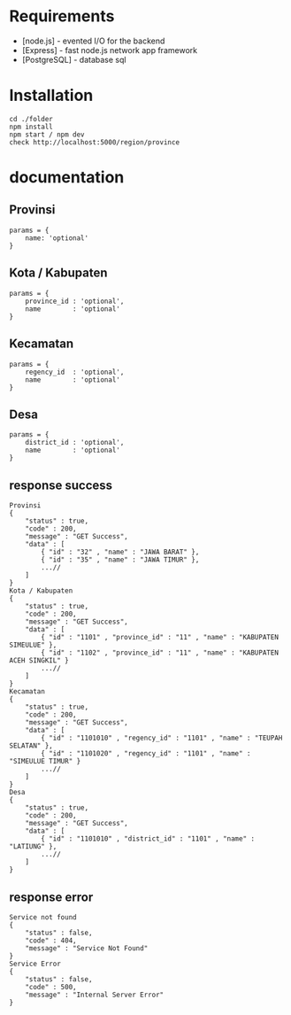 # Requirements

- [node.js] - evented I/O for the backend
- [Express] - fast node.js network app framework
- [PostgreSQL] - database sql

# Installation

```
cd ./folder
npm install
npm start / npm dev
check http://localhost:5000/region/province
```
# documentation

## Provinsi

```
params = {
    name: 'optional'
}
```

## Kota / Kabupaten

```
params = {
    province_id : 'optional',
    name        : 'optional'
}
```

## Kecamatan

```
params = {
    regency_id  : 'optional',
    name        : 'optional'
}
```

## Desa

```
params = {
    district_id : 'optional',
    name        : 'optional'
}
```

## response success

```
Provinsi
{
    "status" : true,
    "code" : 200,
    "message" : "GET Success",
    "data" : [
        { "id" : "32" , "name" : "JAWA BARAT" },
        { "id" : "35" , "name" : "JAWA TIMUR" },
        ...//
    ]
}
Kota / Kabupaten
{
    "status" : true,
    "code" : 200,
    "message" : "GET Success",
    "data" : [
        { "id" : "1101" , "province_id" : "11" , "name" : "KABUPATEN SIMEULUE" },
        { "id" : "1102" , "province_id" : "11" , "name" : "KABUPATEN ACEH SINGKIL" }
        ...//
    ]
}
Kecamatan
{
    "status" : true,
    "code" : 200,
    "message" : "GET Success",
    "data" : [
        { "id" : "1101010" , "regency_id" : "1101" , "name" : "TEUPAH SELATAN" },
        { "id" : "1101020" , "regency_id" : "1101" , "name" : "SIMEULUE TIMUR" }
        ...//
    ]
}
Desa
{
    "status" : true,
    "code" : 200,
    "message" : "GET Success",
    "data" : [
        { "id" : "1101010" , "district_id" : "1101" , "name" : "LATIUNG" },
        ...//
    ]
}
```

## response error

```
Service not found
{ 
    "status" : false,
    "code" : 404,
    "message" : "Service Not Found"
}
Service Error
{ 
    "status" : false,
    "code" : 500,
    "message" : "Internal Server Error"
}
```